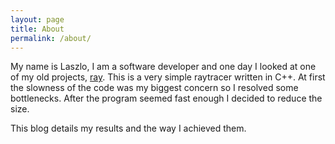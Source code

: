 ```yaml
---
layout: page
title: About
permalink: /about/
---
```


My name is Laszlo, I am a software developer and one day I looked at one
of my old projects, [ray][]. This is a very simple raytracer written in C++.
At first
the slowness of the code was my biggest concern so I resolved some
bottlenecks. After the program seemed fast enough I decided to reduce the
size.

This blog details my results and the way I achieved them.

[ray]: https://github.com/LaszloAshin/ray
